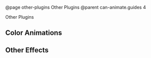 @page other-plugins Other Plugins
@parent can-animate.guides 4

Other Plugins

## Color Animations

## Other Effects